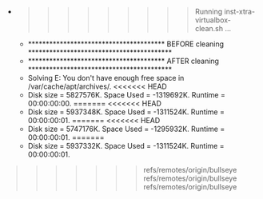 * >>>>>>>>> Running inst-xtra-virtualbox-clean.sh ...
  * ***************************************  BEFORE cleaning  *****************************************
  * ***************************************  AFTER cleaning  *****************************************
  * Solving E: You don't have enough free space in /var/cache/apt/archives/.
<<<<<<< HEAD
  * Disk size = 5827576K. Space Used = -1319692K. Runtime = 00:00:00:00.
=======
<<<<<<< HEAD
  * Disk size = 5937348K. Space Used = -1311524K. Runtime = 00:00:00:01.
=======
<<<<<<< HEAD
  * Disk size = 5747176K. Space Used = -1295932K. Runtime = 00:00:00:01.
=======
  * Disk size = 5937332K. Space Used = -1311524K. Runtime = 00:00:00:01.
>>>>>>> refs/remotes/origin/bullseye
>>>>>>> refs/remotes/origin/bullseye
>>>>>>> refs/remotes/origin/bullseye
